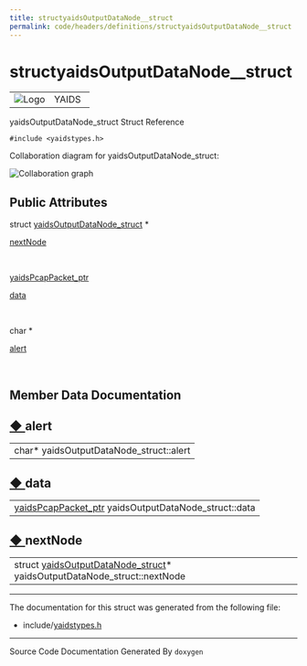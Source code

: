 ```yaml
---
title: structyaidsOutputDataNode__struct
permalink: code/headers/definitions/structyaidsOutputDataNode__struct
---
```

# structyaidsOutputDataNode__struct

<table>
<colgroup>
<col style="width: 50%" />
<col style="width: 50%" />
</colgroup>
<tbody>
<tr class="odd">
<td><img src="/yaids.png" alt="Logo" /></td>
<td><div id="projectname">
YAIDS
</div></td>
</tr>
</tbody>
</table>


yaidsOutputDataNode\_struct Struct Reference

`#include <yaidstypes.h>`

Collaboration diagram for yaidsOutputDataNode\_struct:

![Collaboration
graph](/images/structyaidsOutputDataNode__struct__coll__graph.png)


<span id="pub-attribs"></span> Public Attributes
------------------------------------------------

struct
<a href="/code/headers/definitions/structyaidsOutputDataNode__struct" class="el">yaidsOutputDataNode_struct</a>
\* 

<a href="/code/headers/definitions/structyaidsOutputDataNode__struct#ab2d943487a16ca2b9a0e8f8237540d8e" class="el">nextNode</a>

 

<a href="/code/headers/yaidstypes#a77be557f4c3954726bc8f85105cf5130" class="el">yaidsPcapPacket_ptr</a> 

<a href="/code/headers/definitions/structyaidsOutputDataNode__struct#a515dc940b0b3961c6c97fec529a25162" class="el">data</a>

 

char \* 

<a href="/code/headers/definitions/structyaidsOutputDataNode__struct#abb0165b33b269b680193668f6c578dc7" class="el">alert</a>

 

Member Data Documentation
-------------------------

<span id="abb0165b33b269b680193668f6c578dc7"></span>

<span class="permalink">[◆ ](#abb0165b33b269b680193668f6c578dc7)</span>alert
----------------------------------------------------------------------------

<table>
<tbody>
<tr class="odd">
<td>char* yaidsOutputDataNode_struct::alert</td>
</tr>
</tbody>
</table>

<span id="a515dc940b0b3961c6c97fec529a25162"></span>

<span class="permalink">[◆ ](#a515dc940b0b3961c6c97fec529a25162)</span>data
---------------------------------------------------------------------------

<table>
<tbody>
<tr class="odd">
<td><a href="/code/headers/yaidstypes#a77be557f4c3954726bc8f85105cf5130" class="el">yaidsPcapPacket_ptr</a> yaidsOutputDataNode_struct::data</td>
</tr>
</tbody>
</table>

<span id="ab2d943487a16ca2b9a0e8f8237540d8e"></span>

<span class="permalink">[◆ ](#ab2d943487a16ca2b9a0e8f8237540d8e)</span>nextNode
-------------------------------------------------------------------------------

<table>
<tbody>
<tr class="odd">
<td>struct <a href="/code/headers/definitions/structyaidsOutputDataNode__struct" class="el">yaidsOutputDataNode_struct</a>* yaidsOutputDataNode_struct::nextNode</td>
</tr>
</tbody>
</table>

------------------------------------------------------------------------

The documentation for this struct was generated from the following file:

-   include/<a href="/code/headers/yaidstypes" class="el">yaidstypes.h</a>

------------------------------------------------------------------------

<span class="small">Source Code Documentation Generated By `doxygen`</span>  
